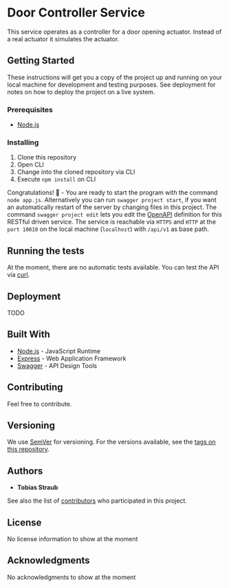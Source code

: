# Door Controller Service

This service operates as a controller for a door opening actuator. Instead of a real actuator it simulates the actuator.

## Getting Started

These instructions will get you a copy of the project up and running on your local machine for development and testing purposes. See deployment for notes on how to deploy the project on a live system.

### Prerequisites

* [Node.js](https://nodejs.org/en/download/)

### Installing

1. Clone this repository
1. Open CLI
2. Change into the cloned repository via CLI
3. Execute `npm install` on CLI

Congratulations! :tada: - You are ready to start the program with the command `node app.js`. Alternatively you can run `swagger project start`, if you want an automatically restart of the server by changing files in this project. The command `swagger project edit` lets you edit the [OpenAPI](https://github.com/OAI/OpenAPI-Specification/blob/master/versions/2.0.md) definition for this RESTful driven service. The service is reachable via `HTTPS` and `HTTP` at the `port 10010` on the local machine (`localhost`) with `/api/v1` as base path.

## Running the tests

At the moment, there are no automatic tests available. You can test the API via [curl](https://curl.haxx.se/).

## Deployment

TODO

## Built With

* [Node.js](https://rometools.github.io/rome/) - JavaScript Runtime
* [Express](https://expressjs.com/) - Web Application Framework
* [Swagger](https://swagger.io/) - API Design Tools

## Contributing

Feel free to contribute.

## Versioning

We use [SemVer](http://semver.org/) for versioning. For the versions available, see the [tags on this repository](https://github.com/DACftIoT/doorController/tags).

## Authors

* **Tobias Straub**

See also the list of [contributors](https://github.com/DACftIoT/doorController/contributors) who participated in this project.

## License

No license information to show at the moment

## Acknowledgments

No acknowledgments to show at the moment
